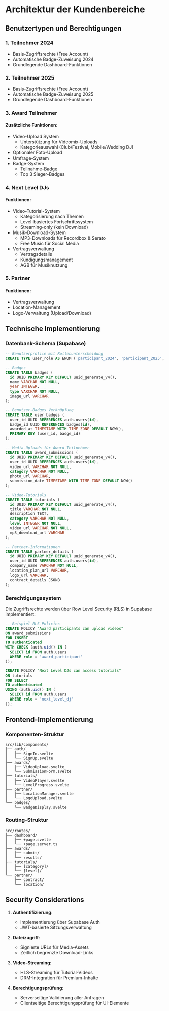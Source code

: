 # Architektur der Kundenbereiche

## Benutzertypen und Berechtigungen

### 1. Teilnehmer 2024
- Basis-Zugriffsrechte (Free Account)
- Automatische Badge-Zuweisung 2024
- Grundlegende Dashboard-Funktionen

### 2. Teilnehmer 2025
- Basis-Zugriffsrechte (Free Account)
- Automatische Badge-Zuweisung 2025
- Grundlegende Dashboard-Funktionen

### 3. Award Teilnehmer
#### Zusätzliche Funktionen:
- Video-Upload System
  - Unterstützung für Videomix-Uploads
  - Kategorieauswahl (Club/Festival, Mobile/Wedding DJ)
- Optionaler Foto-Upload
- Umfrage-System
- Badge-System
  - Teilnahme-Badge
  - Top 3 Sieger-Badges

### 4. Next Level DJs
#### Funktionen:
- Video-Tutorial-System
  - Kategorisierung nach Themen
  - Level-basiertes Fortschrittssystem
  - Streaming-only (kein Download)
- Musik-Download-System
  - MP3-Downloads für Recordbox & Serato
  - Free Music für Social Media
- Vertragsverwaltung
  - Vertragsdetails
  - Kündigungsmanagement
  - AGB für Musiknutzung

### 5. Partner
#### Funktionen:
- Vertragsverwaltung
- Location-Management
- Logo-Verwaltung (Upload/Download)

## Technische Implementierung

### Datenbank-Schema (Supabase)

```sql
-- Benutzerprofile mit Rollenunterscheidung
CREATE TYPE user_role AS ENUM ('participant_2024', 'participant_2025', 'award_participant', 'next_level_dj', 'partner');

-- Badges
CREATE TABLE badges (
  id UUID PRIMARY KEY DEFAULT uuid_generate_v4(),
  name VARCHAR NOT NULL,
  year INTEGER,
  type VARCHAR NOT NULL,
  image_url VARCHAR
);

-- Benutzer-Badges Verknüpfung
CREATE TABLE user_badges (
  user_id UUID REFERENCES auth.users(id),
  badge_id UUID REFERENCES badges(id),
  awarded_at TIMESTAMP WITH TIME ZONE DEFAULT NOW(),
  PRIMARY KEY (user_id, badge_id)
);

-- Media-Uploads für Award-Teilnehmer
CREATE TABLE award_submissions (
  id UUID PRIMARY KEY DEFAULT uuid_generate_v4(),
  user_id UUID REFERENCES auth.users(id),
  video_url VARCHAR NOT NULL,
  category VARCHAR NOT NULL,
  photo_url VARCHAR,
  submission_date TIMESTAMP WITH TIME ZONE DEFAULT NOW()
);

-- Video-Tutorials
CREATE TABLE tutorials (
  id UUID PRIMARY KEY DEFAULT uuid_generate_v4(),
  title VARCHAR NOT NULL,
  description TEXT,
  category VARCHAR NOT NULL,
  level INTEGER NOT NULL,
  video_url VARCHAR NOT NULL,
  mp3_download_url VARCHAR
);

-- Partner-Informationen
CREATE TABLE partner_details (
  id UUID PRIMARY KEY DEFAULT uuid_generate_v4(),
  user_id UUID REFERENCES auth.users(id),
  company_name VARCHAR NOT NULL,
  location_plan_url VARCHAR,
  logo_url VARCHAR,
  contract_details JSONB
);
```

### Berechtigungssystem

Die Zugriffsrechte werden über Row Level Security (RLS) in Supabase implementiert:

```sql
-- Beispiel RLS-Policies
CREATE POLICY "Award participants can upload videos"
ON award_submissions
FOR INSERT
TO authenticated
WITH CHECK (auth.uid() IN (
  SELECT id FROM auth.users 
  WHERE role = 'award_participant'
));

CREATE POLICY "Next Level DJs can access tutorials"
ON tutorials
FOR SELECT
TO authenticated
USING (auth.uid() IN (
  SELECT id FROM auth.users 
  WHERE role = 'next_level_dj'
));
```

## Frontend-Implementierung

### Komponenten-Struktur

```
src/lib/components/
├── auth/
│   ├── SignIn.svelte
│   └── SignUp.svelte
├── awards/
│   ├── VideoUpload.svelte
│   └── SubmissionForm.svelte
├── tutorials/
│   ├── VideoPlayer.svelte
│   └── LevelProgress.svelte
├── partner/
│   ├── LocationManager.svelte
│   └── LogoUpload.svelte
└── badges/
    └── BadgeDisplay.svelte
```

### Routing-Struktur

```
src/routes/
├── dashboard/
│   ├── +page.svelte
│   └── +page.server.ts
├── awards/
│   ├── submit/
│   └── results/
├── tutorials/
│   ├── [category]/
│   └── [level]/
└── partner/
    ├── contract/
    └── location/
```

## Security Considerations

1. **Authentifizierung**: 
   - Implementierung über Supabase Auth
   - JWT-basierte Sitzungsverwaltung

2. **Dateizugriff**:
   - Signierte URLs für Media-Assets
   - Zeitlich begrenzte Download-Links

3. **Video-Streaming**:
   - HLS-Streaming für Tutorial-Videos
   - DRM-Integration für Premium-Inhalte

4. **Berechtigungsprüfung**:
   - Serverseitige Validierung aller Anfragen
   - Clientseitige Berechtigungsprüfung für UI-Elemente